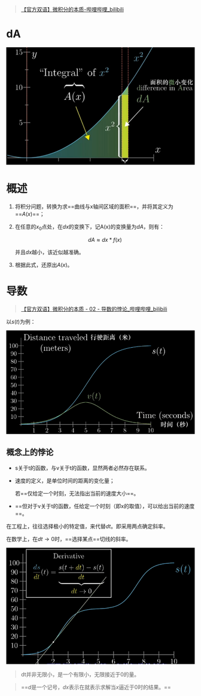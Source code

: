 > [【官方双语】微积分的本质-哔哩哔哩_bilibili](https://www.bilibili.com/video/BV1cx411m78R?spm_id_from=333.999.0.0&vd_source=be746efb77e979ca275e4f65f2d8cda3)



# dA

![Untitled](%E5%BE%AE%E7%A7%AF%E5%88%86%E7%9A%84%E6%9C%AC%E8%B4%A8.assets/Untitled-16613362713124.png)



# 概述

1. 将积分问题，转换为求==曲线与x轴间区域的面积==，并将其定义为==$A(x)$==；

2. 在任意的$x_0$点处，在$dx$的变换下，记A(x)的变换量为$dA$，则有：

   $$ dA\approx dx*f(x) $$

   并且$dx$越小，该近似越准确。

3. 根据此式，还原出$A(x)$。



# 导数

> [【官方双语】微积分的本质 - 02 - 导数的悖论_哔哩哔哩_bilibili](https://www.bilibili.com/video/BV1Lx411m7Vj/?spm_id_from=autoNext&vd_source=be746efb77e979ca275e4f65f2d8cda3)



以$s(t)$为例：

![Untitled (1)](%E5%BE%AE%E7%A7%AF%E5%88%86%E7%9A%84%E6%9C%AC%E8%B4%A8.assets/Untitled%20(1).png)



## 概念上的悖论

- s关于t的函数，与v关于t的函数，显然两者必然存在联系。

  

- 速度的定义，是单位时间的距离的变化量；

  若==仅给定一个时刻，无法指出当前的速度大小==。

- ==但对于v关于t的函数，任给定一个时刻（即x的取值），可以给出当前的速度==。



在工程上，往往选择极小的特定值，来代替$dt$。即采用两点确定斜率。

在数学上，在$dt \to 0$时，==选择某点==切线的斜率。

![image-20220824182630470](%E5%BE%AE%E7%A7%AF%E5%88%86%E7%9A%84%E6%9C%AC%E8%B4%A8.assets/image-20220824182630470.png)

> dt并非无限小，是一个有限小，无限接近于0的量。



> ==$d$是一个记号，$dx$表示在就表示求解当$x$逼近于0时的结果。==